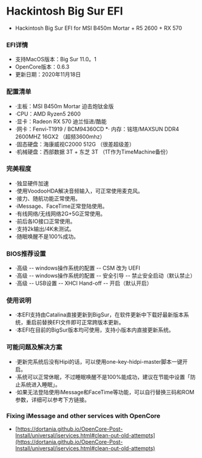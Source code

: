 # Hackintosh Big Sur EFI
* Hackintosh Big Sur EFI for MSI B450m Mortar + R5 2600 + RX 570


### EFI详情
* 支持MacOS版本：Big Sur 11.0。1
* OpenCore版本：0.6.3
* 更新日期：2020年11月18日


### 配置清单
* ·主板：MSI B450m Mortar 迫击炮钛金版
* ·CPU：AMD Ryzen5 2600
* ·显卡：Radeon RX 570 迪兰恒进/酷能
* ·网卡：Fenvi-T1919 / BCM94360CD
*· 内存：铭瑄/MAXSUN DDR4 2600MHZ 16GX2 （超频3600mhz）
* ·固态硬盘：海康威视C2000 512G （很差超级差）
* ·机械硬盘：西部数据 3T + 东芝 3T （1T作为TimeMachine备份）

### 完美程度
* ·独显硬件加速
* ·使用VoodooHDA解决音频输入，可正常使用麦克风。
* ·接力、随航功能正常使用。
* ·iMessage、FaceTime正常登陆使用。
* ·有线网络/无线网络2G+5G正常使用。
* ·前后各IO接口正常使用。
* ·支持2k输出/4K未测试。
* ·随眠唤醒不是100%成功。

### BIOS推荐设置
* ·高级 -- windows操作系统的配置 -- CSM 改为 UEFI
* ·高级 -- windows操作系统的配置 -- 安全引导 -- 禁止安全启动（默认禁止）
* ·高级 -- USB设置 -- XHCI Hand-off -- 开启（默认开启）

### 使用说明
* ·本EFI支持由Catalina直接更新到BigSur，在软件更新中下载好最新版本系统，重启前替换EFI文件即可正常跨版本更新。
* ·本EFI在目前的BigSur版本均可使用，支持小版本内直接更新系统。

### 可能问题及解决方案
* ·更新完系统后没有Hipi的话，可以使用one-key-hidpi-master脚本一键开启。
* ·系统可以正常休眠，不过睡眠唤醒不是100%能成功，建议在节能中设置「防止系统进入睡眠」。
* ·如果无法登陆使用iMessage和FaceTime等功能，可以自行替换三码和ROM参数，详细可以参考下方链接。

### Fixing iMessage and other services with OpenCore
* [https://dortania.github.io/OpenCore-Post-Install/universal/iservices.html#clean-out-old-attempts](https://dortania.github.io/OpenCore-Post-Install/universal/iservices.html#clean-out-old-attempts)
